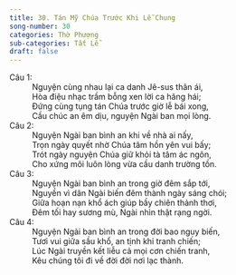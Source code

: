 ```yaml
---
title: 30. Tán Mỹ Chúa Trước Khi Lễ Chung
song-number: 30
categories: Thờ Phượng
sub-categories: Tất Lễ
draft: false
---
```

<dl><dt>Câu 1:</dt><dd data-verse="1"> Nguyện cùng nhau lại ca danh Jê-sus thân ái, <br/>Hòa điệu nhạc trầm bỗng xen lời ca hăng hái; <br/>Đứng cùng tụng tán Chúa trước giờ lễ bái xong, <br/>Cầu chúc an êm dịu, nguyện Ngài ban mọi lòng. </dd><dt>Câu 2:</dt><dd data-verse="2"> Nguyện Ngài ban bình an khi về nhà ai nấy, <br/>Trọn ngày quyết nhờ Chúa tâm hồn yên vui bấy; <br/>Trót ngày nguyện Chúa giữ khỏi tà tâm ác ngôn, <br/>Cho xứng môi luôn lòng vừa cầu danh trường tồn. </dd><dt>Câu 3:</dt><dd data-verse="3">Nguyện Ngài ban bình an trong giờ đêm sắp tới, <br/>Nguyền vì dân Ngài biến đêm thành ngày sáng chói; <br/>Giữa hoạn nạn khổ ách giúp bầy chiên thảnh thơi, <br/>Đêm tối hay sương mù, Ngài nhìn thật rạng ngời. </dd><dt>Câu 4:</dt><dd data-verse="4"> Nguyện Ngài ban bình an trong đời bao nguy biến, <br/>Tươi vui giữa sầu khổ, an tịnh khi tranh chiến; <br/>Lúc Ngài truyền kết liễu cả mọi cơn chiến tranh, <br/>Kêu chúng tôi đi về đời đời nơi lạc thành. </dd></dl>
